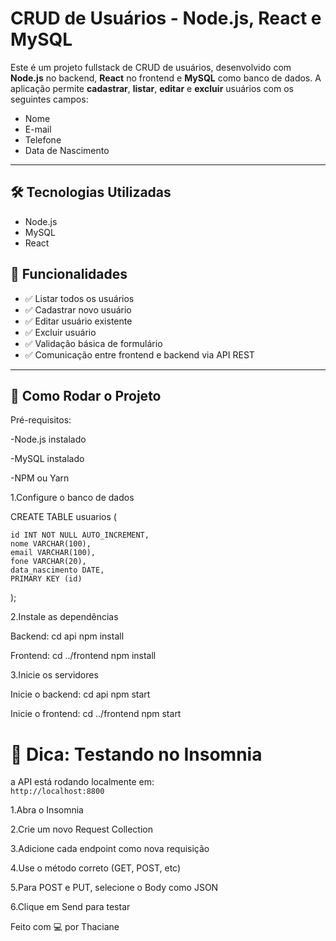 #  CRUD de Usuários - Node.js, React e MySQL

Este é um projeto fullstack de CRUD de usuários, desenvolvido com **Node.js** no backend, **React** no frontend e **MySQL** como banco de dados. A aplicação permite **cadastrar**, **listar**, **editar** e **excluir** usuários com os seguintes campos:

- Nome
- E-mail
- Telefone
- Data de Nascimento

---

## 🛠️ Tecnologias Utilizadas

- Node.js
- MySQL
- React


## 🔧 Funcionalidades

- ✅ Listar todos os usuários
- ✅ Cadastrar novo usuário
- ✅ Editar usuário existente
- ✅ Excluir usuário
- ✅ Validação básica de formulário
- ✅ Comunicação entre frontend e backend via API REST

---


## 🚀 Como Rodar o Projeto
Pré-requisitos:

-Node.js instalado

-MySQL instalado

-NPM ou Yarn


1.Configure o banco de dados

CREATE TABLE usuarios (

    id INT NOT NULL AUTO_INCREMENT, 
    nome VARCHAR(100),
    email VARCHAR(100),
    fone VARCHAR(20),
    data_nascimento DATE,
    PRIMARY KEY (id)
);


2.Instale as dependências
   
Backend:
cd api
npm install


Frontend:
cd ../frontend
npm install


3.Inicie os servidores


Inicie o backend:
cd api
npm start


Inicie o frontend:
cd ../frontend
npm start

# 🧪 Dica: Testando no Insomnia

a API está rodando localmente em:  
`http://localhost:8800`  

1.Abra o Insomnia

2.Crie um novo Request Collection

3.Adicione cada endpoint como nova requisição

4.Use o método correto (GET, POST, etc)

5.Para POST e PUT, selecione o Body como JSON

6.Clique em Send para testar



Feito com 💻 por Thaciane
